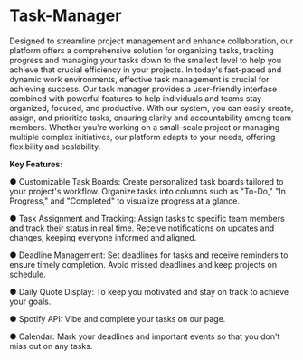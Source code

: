 # Task-Manager
Designed to streamline project management and enhance collaboration, our platform offers a comprehensive solution for organizing tasks, tracking progress and managing your tasks down to the smallest level to help you achieve that crucial efficiency in your projects. In today's fast-paced and dynamic work environments, effective task management is crucial for achieving success. Our task manager provides a user-friendly interface combined with powerful features to help individuals and teams stay organized, focused, and productive. With our system, you can easily create, assign, and prioritize tasks, ensuring clarity and accountability among team members. Whether you're working on a small-scale project or managing multiple complex initiatives, our platform adapts to your needs, offering flexibility and scalability.

**Key Features:**

● Customizable Task Boards: Create personalized task boards tailored to your project's workflow. Organize tasks into columns such as "To-Do," "In Progress," and "Completed" to visualize progress at a glance.

● Task Assignment and Tracking: Assign tasks to specific team members and track their status in real time. Receive notifications on updates and changes, keeping everyone informed and aligned.

● Deadline Management: Set deadlines for tasks and receive reminders to ensure timely completion. Avoid missed deadlines and keep projects on schedule.

● Daily Quote Display: To keep you motivated and stay on track to achieve your goals.

● Spotify API: Vibe and complete your tasks on our page.

● Calendar: Mark your deadlines and important events so that you don't miss out on any tasks.
